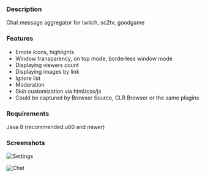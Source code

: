 ### Description
Chat message aggregator for twitch, sc2tv, goodgame

### Features
* Emote icons, highlights
* Window transparency, on top mode, borderless window mode
* Displaying viewers count
* Displaying images by link
* Ignore list
* Moderation
* Skin customization via html/css/js
* Could be captured by Browser Source, CLR Browser or the same plugins

### Requirements
Java 8 (recommended u60 and newer)

### Screenshots
![Settings](http://i.imgur.com/bTBC6yO.png)

![Chat](http://i.imgur.com/zLf5mmZ.png)

